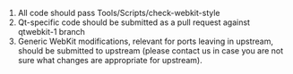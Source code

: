 1. All code should pass Tools/Scripts/check-webkit-style
2. Qt-specific code should be submitted as a pull request against qtwebkit-1 branch
3. Generic WebKit modifications, relevant for ports leaving in upstream, should be submitted to upstream (please contact us in case you are not sure what changes are appropriate for upstream).